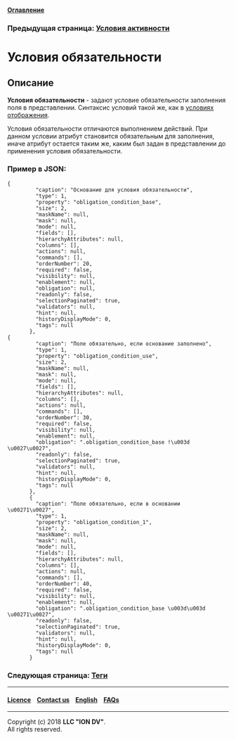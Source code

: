 #### [Оглавление](/docs/ru/index.md)

### Предыдущая страница: [Условия активности](/docs/ru/2_system_description/metadata_structure/meta_view/enablement.md)

# Условия обязательности

## Описание

**Условия обязательности** - задают условие обязательности заполнения поля в представлении.
Синтаксис условий такой же, как в [условиях отображения](/docs/ru/2_system_description/metadata_structure/meta_view/visibility.md).

Условия обязательности отличаются выполнением действий. При данном условии атрибут становится обязательным для заполнения, иначе атрибут остается таким же, каким был задан в представлении до применения условия обязательности.

### Пример в JSON:
 ```
 {
          "caption": "Основание для условия обязательности",
          "type": 1,
          "property": "obligation_condition_base",
          "size": 2,
          "maskName": null,
          "mask": null,
          "mode": null,
          "fields": [],
          "hierarchyAttributes": null,
          "columns": [],
          "actions": null,
          "commands": [],
          "orderNumber": 20,
          "required": false,
          "visibility": null,
          "enablement": null,
          "obligation": null,
          "readonly": false,
          "selectionPaginated": true,
          "validators": null,
          "hint": null,
          "historyDisplayMode": 0,
          "tags": null
        },
{
          "caption": "Поле обязательно, если основание заполнено",
          "type": 1,
          "property": "obligation_condition_use",
          "size": 2,
          "maskName": null,
          "mask": null,
          "mode": null,
          "fields": [],
          "hierarchyAttributes": null,
          "columns": [],
          "actions": null,
          "commands": [],
          "orderNumber": 30,
          "required": false,
          "visibility": null,
          "enablement": null,
          "obligation": ".obligation_condition_base !\u003d \u0027\u0027",
          "readonly": false,
          "selectionPaginated": true,
          "validators": null,
          "hint": null,
          "historyDisplayMode": 0,
          "tags": null
        },
        {
          "caption": "Поле обязательно, если в основании \u00271\u0027",
          "type": 1,
          "property": "obligation_condition_1",
          "size": 2,
          "maskName": null,
          "mask": null,
          "mode": null,
          "fields": [],
          "hierarchyAttributes": null,
          "columns": [],
          "actions": null,
          "commands": [],
          "orderNumber": 40,
          "required": false,
          "visibility": null,
          "enablement": null,
          "obligation": ".obligation_condition_base \u003d\u003d \u00271\u0027",
          "readonly": false,
          "selectionPaginated": true,
          "validators": null,
          "hint": null,
          "historyDisplayMode": 0,
          "tags": null
        }

```
### Следующая страница: [Теги](/docs/ru/2_system_description/metadata_structure/meta_view/tags.md)

--------------------------------------------------------------------------  


 #### [Licence](/LICENCE.md) &ensp;  [Contact us](https://iondv.com) &ensp;  [English](/docs/en/2_system_description/metadata_structure/meta_view/obligation.md)   &ensp; [FAQs](/faqs.md)          



--------------------------------------------------------------------------  

Copyright (c) 2018 **LLC "ION DV"**.  
All rights reserved. 